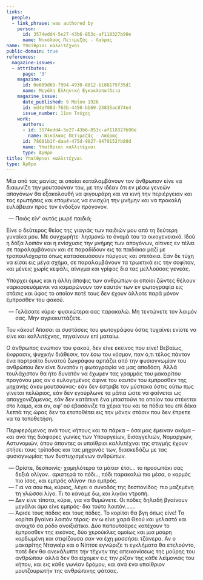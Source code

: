 ```yaml
---
links:
  people:
  - link_phrase: was authored by
    person:
      id: 3574edd4-5e27-43b6-853c-af118327b90e
      name: Νικόλαος Πετιμεζάς - Λαύρας
name: Υπαίθριοι καλλιτέχναι
public-domain: true
references:
  magazine-issues:
  - attributes:
      page: '3'
    magazine:
      id: 0e609d69-f994-4930-8812-b188175f35d1
      name: Μεγάλη Ελληνική Εγκυκλοπαίδεια
    magazine_issue:
      date_published: 9 Μαΐου 1926
      id: ed4e708d-763b-4450-bb69-23835ac874e4
      issue_number: 11ον Τεύχος
    work:
      authors:
      - id: 3574edd4-5e27-43b6-853c-af118327b90e
        name: Νικόλαος Πετιμεζάς - Λαύρας
      id: 78681b1f-daa4-475d-9827-9479152fb80d
      name: Υπαίθριοι καλλιτέχναι
      type: Άρθρο
title: Υπαίθριοι καλλιτέχναι
type: Άρθρο
---
```


<main class="content" itemprop="text">
<p>Μία από τας μανίας αι οποίαι καταλαμβάνουν τον άνθρωπον είνε να διαιωνίζη την μουτσούναν του, με την ιδέαν ότι εν μέσω
γενεών απογόνων θα εξακολουθή να φιγουράρη και να κινή την περιέργειαν και τας ερωτήσεις και επομένως να ενισχύη την
μνήμην και να προκαλή ευλάβειαν προς τον ένδοξον πρόγονον.</p>

<ol style="list-style-type: '&mdash; '">
  <li>Ποιός είν' αυτός μωρέ παιδιά;</li>
</ol>

<p>Είνε ο δεύτερος θείος της γιαγιάς των παιδιών μου από τη δεύτερη γυναίκα μου. Με συγχωρήτε· λησμονώ το όνομά του το
οικογενειακό. Ιδού η δόξα λοιπόν και η ενίσχυσις την μνήμης των απογόνων, οίτινες εν τέλει σε παραλαμβάνουν και σε
παραδίδουν εις τα παιδάκια μαζί με τραπουλόχαρτα όπως κατασκευάσουν πύργους και σπιτάκια. Εάν δε τύχη να είσαι εις μέγα
σχήμα, σε παραλαμβάνουν τα τρωκτικά εις την σοφίταν, και μένεις χωρίς κεφάλι, αίνιγμα και γρίφος δια τας μελλούσας
γενεάς.</p>

<p>Υπάρχει όμως και η άλλη άποψις των ανθρώπων οι οποίοι ζώντες θέλουν ναρκισσευόμενοι να καμαρώνουν τον εαυτόν των εν
φωτογραφία εις στάσις και ύφος το οποίον ποτέ τους δεν έχουν άλλοτε παρά μόνον έμπροσθεν του φακού.</p>

<ol style="list-style-type: '&mdash; '">
  <li>Γελάσατε κύριε· φυσικώτερα σας παρακαλώ. Μη τεντώνετε τον λαιμόν σας. Μην αγριοκυττάζετε.</li>
</ol>

<p>Του κάκου! Άπασαι αι συστάσεις του φωτογράφου όστις τυχαίνει ενίοτε να είνε και καλλιτέχνης, πηγαίνουν επί ματαίω.</p>

<p>Ο άνθρωπος ενώπιον του φακού, δεν είνε εκείνος που είνε! Βεβαίως, έκφρασιν, ψυχικήν διάθεσιν, τον έσω του κόσμον, παν
ό,τι τέλος πάντον ένα πορτραίτο δυνατού ζωγράφου αρπάζει από την φυσιογνωμίαν του ανθρώπου δεν είνε δυνατόν η φωτογραφία
να μας αποδόση. Αλλά τουλάχιστον θα ήτο δυνατόν να έχωμεν τας γραμμάς του μακαρίτου προγόνου μας αν ο ευλογημένος άφινε
του εαυτόν του έμπροσθεν της μηχανής άνευ μουτσούνας· εάν δεν έστριβε τον μύστακα όστις ούτω πως γίνεται πελώριος, εάν
δεν εγούρλωνε τα μάτια ώστε να φαίνεται ως απαγχονιζόμενος, εάν δεν κατάπινε ένα μπαστούνι το οποίον του στέκεται στο
λαιμό, και αν, αφ' ού εβασάνιζε τα χέρια του και τα πόδια του επί δέκα λεπτά της ώρας δεν τα ετοποθέτει εις την μόνην
στάσιν που δεν έπρεπε να τα τοποθετήση.</p>

<p>Περιφερόμενος ανά τους κήπους και τα πάρκα &ndash; όσα μας έμειναν ακόμα &ndash; και ανά της διάφορες γωνίες των
Υπουργείων, Εισαγγελιών, Νομαρχιών, Αστυνομιών, όπου άπαντες οι υπαίθριοι καλλιτέχναι της στιγμής έχουν στήσει τους
τρίποδας και τας μηχανάς των, διασκεδάζω με τας φυσιογνωμίας των δυστυχισμένων ανθρώπων.</p>

<ol style="list-style-type: '&mdash; '">
  <li>
    Ορίστε, δεσποινίς· χαμηλότερα τα μάτια· έτσι... το προσωπάκι σας δεξιά ολίγον.. αριστερά το πόδι.., πόδι παρακαλώ
    πιο μέσα, ο κορμός πιο ίσος, και εμπρός ολίγον· πιο εμπρός.
  </li>
  <li>
    Για να σου πω, κύριος, λέγει ο συνοδός της δεσπονίδος· πιο μαζεμένη τη γλώσσα λίγο. Τι το κάναμε δω, και λιγάκι
    ντροπή.
  </li>
  <li>
    Δεν είνε τίποτα, κύριε, για να θυμώνετε. Οι πόδες δηλαδή βγαίνουν μεγάλοι άμα είνε εμπρός· δια τούτο λοιπόν.......
  </li>
  <li>
    Άφισε τους πόδας και τους πόδες. Το κορίτσι θα βγη όπως είνε! Το κορίτσι βγαίνει λοιπόν τέρας· εν ω είνε χαρά Θεού
    και γελαστό και ανοιχτό σα ρόδο ανοιξιάτικο. Δύο παπουτσάρες κατέχουν το έμπροσθεν της εικόνος, δύο χερούκλες ομοίως
    και μια μούρη κορδωμένη και στιφίζουσα σαν να έχη μασσήσει τζάνερα. Αν ο μακαρίτης Νταγκέρ και ο Νίπτσε εγνώριζε τι
    εγκλήματα θα ετελούντο, ποτέ δεν θα ανεκάλυπτε την τέχνην της απεικονίσεως της μούρης του ανθρώπου· αλλά δεν θα
    είχομεν εις την ρίζαν της κάθε λεϊμονιάς του κήπου, και εις κάθε γωνίαν δρόμου, και ανά ένα υπαίθριον μουτζουρωτήν
    της ανθρώπινης φάτσας.
  </li>
</ol>
</main>
